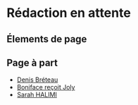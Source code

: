# Rédaction en attente

## Élements de page

## Page à part
* [Denis Bréteau](breteau.md)
* [Boniface reçoit Joly](jolyboniface.md)
* [Sarah HALIMI](shalimi.md#an)
